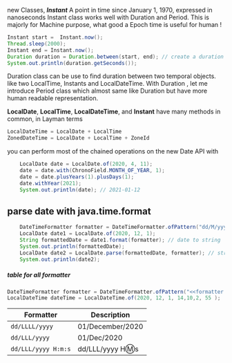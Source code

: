 new Classes, ***Instant***  A point in time since January 1, 1970, expressed in nanoseconds
Instant class works well with Duration and Period. This is majorly for Machine purpose, what good a Epoch time is useful for human !


```java
Instant start =  Instant.now();
Thread.sleep(2000);
Instant end = Instant.now();
Duration duration = Duration.between(start, end); // create a duration between two temporal object
System.out.println(duration.getSeconds());
```

Duration class can be use to find duration between two temporal objects. like two LocalTime, Instants and LocalDateTime.
With Duration , let me introduce Period class which almost same like Duration but have more human readable representation.

**LocalDate**, **LocalTime**, **LocalDateTime**, and **Instant** have many methods in common, in Layman terms
```java
LocalDateTime = LocalDate + LocalTime
ZonedDateTime = LocalDate + LocalTime + ZoneId
```
you can perform most of the chained operations on the new Date API with

```java
    LocalDate date = LocalDate.of(2020, 4, 11);
    date = date.with(ChronoField.MONTH_OF_YEAR, 1);
    date = date.plusYears(1).plusDays(1);
    date.withYear(2021);
    System.out.println(date); // 2021-01-12
```
## parse date with java.time.format

```java
    DateTimeFormatter formatter = DateTimeFormatter.ofPattern("dd/M/yyyy");
    LocalDate date1 = LocalDate.of(2020, 12, 1);
    String formattedDate = date1.format(formatter); // date to string
    System.out.println(formattedDate);
    LocalDate date2 = LocalDate.parse(formattedDate, formatter); // string to date
    System.out.println(date2);
```
##### table for all formatter

```java
DateTimeFormatter formatter = DateTimeFormatter.ofPattern("<<formatter from table and description>>");
LocalDateTime dateTime = LocalDateTime.of(2020, 12, 1, 14,10,2, 55 );
```

| Formatter | Description |
| --- | --- |
| `dd/LLLL/yyyy` | 01/December/2020 |
| `dd/LLL/yyyy` | 01/Dec/2020 |
| `dd/LLL/yyyy H:m:s` | dd/LLL/yyyy H:m:s |
